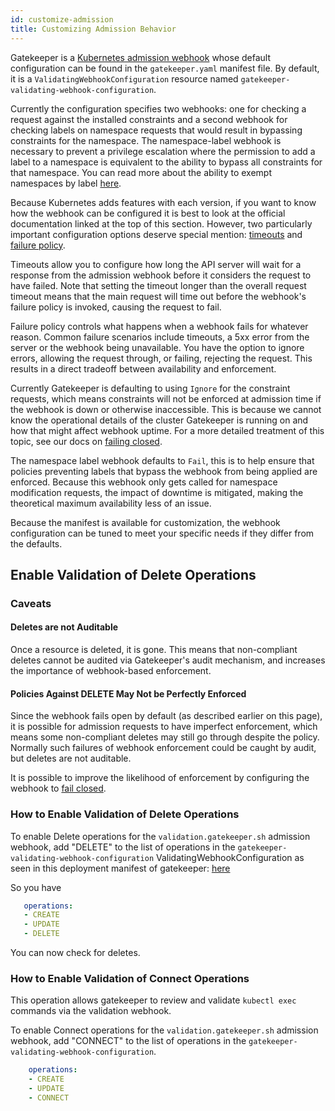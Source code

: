 ```yaml
---
id: customize-admission
title: Customizing Admission Behavior
---
```


Gatekeeper is a [Kubernetes admission webhook](https://kubernetes.io/docs/reference/access-authn-authz/extensible-admission-controllers/#webhook-configuration)
whose default configuration can be found in the `gatekeeper.yaml` manifest file. By default, it is
a `ValidatingWebhookConfiguration` resource named `gatekeeper-validating-webhook-configuration`.

Currently the configuration specifies two webhooks: one for checking a request against
the installed constraints and a second webhook for checking labels on namespace requests
that would result in bypassing constraints for the namespace. The namespace-label webhook
is necessary to prevent a privilege escalation where the permission to add a label to a
namespace is equivalent to the ability to bypass all constraints for that namespace.
You can read more about the ability to exempt namespaces by label [here](exempt-namespaces.md#exempting-namespaces-from-the-gatekeeper-admission-webhook-using---exempt-namespace-flag).

Because Kubernetes adds features with each version, if you want to know how the webhook can be configured it
is best to look at the official documentation linked at the top of this section. However, two particularly important
configuration options deserve special mention: [timeouts](https://kubernetes.io/docs/reference/access-authn-authz/extensible-admission-controllers/#timeouts) and
[failure policy](https://kubernetes.io/docs/reference/access-authn-authz/extensible-admission-controllers/#failure-policy).

Timeouts allow you to configure how long the API server will wait for a response from the admission webhook before it
considers the request to have failed. Note that setting the timeout longer than the overall request timeout
means that the main request will time out before the webhook's failure policy is invoked, causing the
request to fail.

Failure policy controls what happens when a webhook fails for whatever reason. Common
failure scenarios include timeouts, a 5xx error from the server or the webhook being unavailable.
You have the option to ignore errors, allowing the request through, or failing, rejecting the request.
This results in a direct tradeoff between availability and enforcement.

Currently Gatekeeper is defaulting to using `Ignore` for the constraint requests, which means
constraints will not be enforced at admission time if the webhook is down or otherwise inaccessible.
This is because we cannot know the operational details of the cluster Gatekeeper is running on and
how that might affect webhook uptime. For a more detailed treatment of this topic, see our docs
on [failing closed](failing-closed.md).

The namespace label webhook defaults to `Fail`, this is to help ensure that policies preventing
labels that bypass the webhook from being applied are enforced. Because this webhook only gets
called for namespace modification requests, the impact of downtime is mitigated, making the
theoretical maximum availability less of an issue.

Because the manifest is available for customization, the webhook configuration can
be tuned to meet your specific needs if they differ from the defaults.

## Enable Validation of Delete Operations

### Caveats

#### Deletes are not Auditable

Once a resource is deleted, it is gone. This means that non-compliant deletes cannot be
audited via Gatekeeper's audit mechanism, and increases the importance of webhook-based
enforcement.

#### Policies Against DELETE May Not be Perfectly Enforced

Since the webhook fails open by default (as described earlier on this page), it is possible
for admission requests to have imperfect enforcement, which means some non-compliant deletes
may still go through despite the policy. Normally such failures of webhook enforcement could
be caught by audit, but deletes are not auditable.

It is possible to improve the likelihood of enforcement by configuring the webhook to
[fail closed](failing-closed.md).

### How to Enable Validation of Delete Operations

To enable Delete operations for the `validation.gatekeeper.sh` admission webhook, add "DELETE" to the list of operations in the `gatekeeper-validating-webhook-configuration` ValidatingWebhookConfiguration as seen in this deployment manifest of gatekeeper: [here](https://github.com/open-policy-agent/gatekeeper/blob/v3.1.0-beta.10/deploy/gatekeeper.yaml#L792-L794)

 So you have
 ```YAML
    operations:
    - CREATE
    - UPDATE
    - DELETE
```

You can now check for deletes.

### How to Enable Validation of Connect Operations

This operation allows gatekeeper to review and validate `kubectl exec` commands via the validation webhook.

To enable Connect operations for the `validation.gatekeeper.sh` admission webhook, add "CONNECT" to the list of operations in the `gatekeeper-validating-webhook-configuration`.
```yaml
    operations:
    - CREATE
    - UPDATE
    - CONNECT
```
